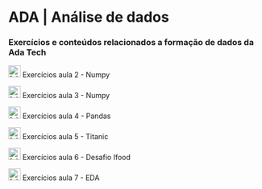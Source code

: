 # ADA | Análise de dados
### Exercícios e conteúdos relacionados a formação de dados da Ada Tech

<img width="24" height="24" src="https://img.icons8.com/color/48/folder-invoices--v1.png" alt="folder-invoices--v1"/> Exercícios aula 2 - Numpy

<img width="24" height="24" src="https://img.icons8.com/color/48/folder-invoices--v1.png" alt="folder-invoices--v1"/> Exercícios aula 3 - Numpy

<img width="24" height="24" src="https://img.icons8.com/color/48/folder-invoices--v1.png" alt="folder-invoices--v1"/> Exercícios aula 4 - Pandas

<img width="24" height="24" src="https://img.icons8.com/color/48/folder-invoices--v1.png" alt="folder-invoices--v1"/> Exercícios aula 5 - Titanic

<img width="24" height="24" src="https://img.icons8.com/color/48/folder-invoices--v1.png" alt="folder-invoices--v1"/> Exercícios aula 6 - Desafio Ifood

<img width="24" height="24" src="https://img.icons8.com/color/48/folder-invoices--v1.png" alt="folder-invoices--v1"/> Exercícios aula 7 - EDA
